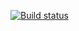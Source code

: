 [![Build status](https://ci.appveyor.com/api/projects/status/chj45h2nswhcxd1g?svg=true)](https://ci.appveyor.com/project/Yulya-s-n/selenide)
